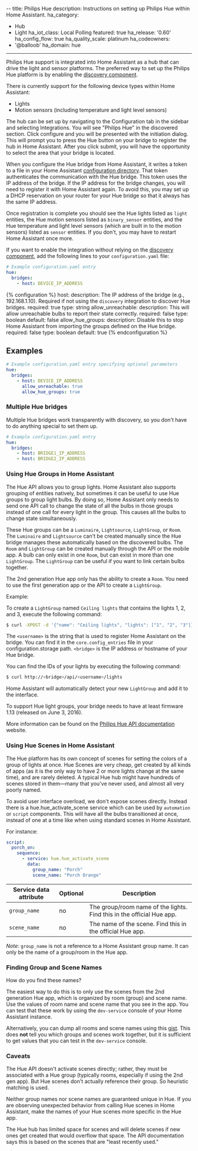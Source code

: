 --
title: Philips Hue
description: Instructions on setting up Philips Hue within Home Assistant.
ha_category:
  - Hub
  - Light
ha_iot_class: Local Polling
featured: true
ha_release: '0.60'
ha_config_flow: true
ha_quality_scale: platinum
ha_codeowners:
  - '@balloob'
ha_domain: hue
---

Philips Hue support is integrated into Home Assistant as a hub that can drive the light and sensor platforms. The preferred way to set up the Philips Hue platform is by enabling the [discovery component](/integrations/discovery/).

There is currently support for the following device types within Home Assistant:

- Lights
- Motion sensors (including temperature and light level sensors)

The hub can be set up by navigating to the Configuration tab in the sidebar and selecting Integrations. You will see "Philips Hue" in the discovered section. Click configure and you will be presented with the initiation dialog. This will prompt you to press the Hue button on your bridge to register the hub in Home Assistant. After you click submit, you will have the opportunity to select the area that your bridge is located.

When you configure the Hue bridge from Home Assistant, it writes a token to a file in your Home Assistant [configuration directory](/docs/configuration/). That token authenticates the communication with the Hue bridge. This token uses the IP address of the bridge. If the IP address for the bridge changes, you will need to register it with Home Assistant again. To avoid this, you may set up a DHCP reservation on your router for your Hue bridge so that it always has the same IP address.

Once registration is complete you should see the Hue lights listed as `light` entities, the Hue motion sensors listed as `binary_sensor` entities, and the Hue temperature and light level sensors (which are built in to the motion sensors) listed as `sensor` entities. If you don't, you may have to restart Home Assistant once more.

If you want to enable the integration without relying on the [discovery component](/integrations/discovery/), add the following lines to your `configuration.yaml` file:

```yaml
# Example configuration.yaml entry
hue:
  bridges:
    - host: DEVICE_IP_ADDRESS
```

{% configuration %}
host:
  description: The IP address of the bridge (e.g., 192.168.1.10). Required if not using the `discovery` integration to discover Hue bridges.
  required: true
  type: string
allow_unreachable:
  description: This will allow unreachable bulbs to report their state correctly.
  required: false
  type: boolean
  default: false
allow_hue_groups:
  description: Disable this to stop Home Assistant from importing the groups defined on the Hue bridge.
  required: false
  type: boolean
  default: true
{% endconfiguration %}

## Examples

```yaml
# Example configuration.yaml entry specifying optional parameters
hue:
  bridges:
    - host: DEVICE_IP_ADDRESS
      allow_unreachable: true
      allow_hue_groups: true
```

### Multiple Hue bridges

Multiple Hue bridges work transparently with discovery, so you don't have to do anything special to set them up.

```yaml
# Example configuration.yaml entry
hue:
  bridges:
    - host: BRIDGE1_IP_ADDRESS
    - host: BRIDGE2_IP_ADDRESS
```

### Using Hue Groups in Home Assistant

The Hue API allows you to group lights. Home Assistant also supports grouping of entities natively, but sometimes it can be useful to use Hue groups to group light bulbs. By doing so, Home Assistant only needs to send one API call to change the state of all the bulbs in those groups instead of one call for every light in the group. This causes all the bulbs to change state simultaneously.

These Hue groups can be a `Luminaire`, `Lightsource`, `LightGroup`, or `Room`. The `Luminaire` and `Lightsource` can't be created manually since the Hue bridge manages these automatically based on the discovered bulbs. The `Room` and `LightGroup` can be created manually through the API or the mobile app. A bulb can only exist in one `Room`, but can exist in more than one `LightGroup`. The `LightGroup` can be useful if you want to link certain bulbs together.

The 2nd generation Hue app only has the ability to create a `Room`. You need to use the first generation app or the API to create a `LightGroup`.

Example:

To create a `LightGroup` named `Ceiling lights` that contains the lights 1, 2, and 3, execute the following command:

```bash
$ curl -XPOST -d '{"name": "Ceiling lights", "lights": ["1", "2", "3"]}' http://<bridge>/api/<username>/groups
```

The `<username>` is the string that is used to register Home Assistant on the bridge. You can find it in the `core.config_entries` file in your configuration\.storage path. `<bridge>` is the IP address or hostname of your Hue bridge.

You can find the IDs of your lights by executing the following command:

```bash
$ curl http://<bridge>/api/<username>/lights
```

Home Assistant will automatically detect your new `LightGroup` and add it to the interface.

<div class='note warning'>
  To support Hue light groups, your bridge needs to have at least firmware 1.13 (released on June 3, 2016).
</div>

More information can be found on the [Philips Hue API documentation](https://www.developers.meethue.com/documentation/groups-api#22_create_group) website.

### Using Hue Scenes in Home Assistant

The Hue platform has its own concept of scenes for setting the colors of a group of lights at once. Hue Scenes are very cheap, get created by all kinds of apps (as it is the only way to have 2 or more lights change at the same time), and are rarely deleted. A typical Hue hub might have hundreds of scenes stored in them—many that you've never used, and almost all very poorly named.

To avoid user interface overload, we don't expose scenes directly. Instead there is a hue.hue_activate_scene service which can be used by `automation` or `script` components.
This will have all the bulbs transitioned at once, instead of one at a time like when using standard scenes in Home Assistant.

For instance:

```yaml
script:
  porch_on:
    sequence:
      - service: hue.hue_activate_scene
        data:
          group_name: "Porch"
          scene_name: "Porch Orange"
```

| Service data attribute | Optional | Description                                                           |
| ---------------------- | -------- | --------------------------------------------------------------------- |
| `group_name`           | no       | The group/room name of the lights. Find this in the official Hue app. |
| `scene_name`           | no       | The name of the scene. Find this in the official Hue app.             |

_Note_: `group_name` is not a reference to a Home Assistant group name. It can only be the name of a group/room in the Hue app.

### Finding Group and Scene Names

How do you find these names?

The easiest way to do this is to only use the scenes from the 2nd generation Hue app, which is organized by room (group) and scene name. Use the values of room name and scene name that you see in the app. You can test that these work by using the `dev-service` console of your Home Assistant instance.

Alternatively, you can dump all rooms and scene names using this [gist](https://gist.github.com/sdague/5479b632e0fce931951c0636c39a9578). This does **not** tell you which groups and scenes work together, but it is sufficient to get values that you can test in the `dev-service` console.

### Caveats

The Hue API doesn't activate scenes directly; rather, they must be associated with a Hue group (typically rooms, especially if using the 2nd gen app). But Hue scenes don't actually reference their group. So heuristic matching is used.

Neither group names nor scene names are guaranteed unique in Hue. If you are observing unexpected behavior from calling Hue scenes in Home Assistant, make the names of your Hue scenes more specific in the Hue app.

The Hue hub has limited space for scenes and will delete scenes if new ones get created that would overflow that space. The API documentation says this is based on the scenes that are "least recently used."
